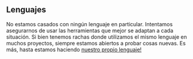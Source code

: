 ## Lenguajes
No estamos casados con ningún lenguaje en particular. Intentamos asegurarnos de usar las herramientas que mejor se adaptan a cada situación. Si bien tenemos rachas donde utilizamos el mismo lenguaje en muchos proyectos, siempre estamos abiertos a probar cosas nuevas. Es más, hasta estamos haciendo [nuestro propio lenguaje!](http://crystal-lang.org/)
